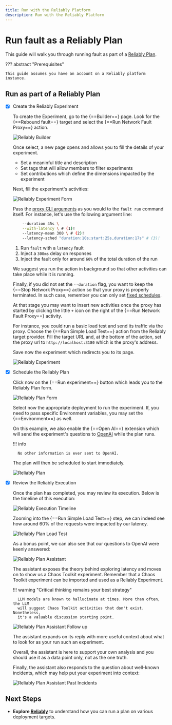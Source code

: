 ```yaml
---
title: Run with the Reliably Platform
description: Run with the Reliably Platform
---
```


# Run <span class="f">fault</span> as a Reliably Plan

This guide will walk you through running <span class="f">fault</span> as part of a
[Reliably Plan][reliably].

[reliably]: https://reliably.com

??? abstract "Prerequisites"

    This guide assumes you have an account on a Reliably platform instance.

## Run as part of a Reliably Plan

-   [X] Create the Reliably Experiment

    To create the Experiment, go to the {==Builder==} page. Look for the
    {==Rebound fault==} target and select the {==Run Network Fault Proxy==}
    action.

    ![Reliably Builder](/assets/guide-reliably-builder.png)

    Once select, a new page opens and allows you to fill the details of your
    experiment.

    * Set a meaninful title and description
    * Set tags that will allow members to filter experiments
    * Set contributions which define the dimensions impacted by the experiment
  
    Next, fill the experiment's activities:

    ![Reliably Experiment Form](/assets/guide-reliably-experiment-form.png)

    Pass the [proxy CLI arguments](../reference/cli-commands.md#run-command-options)
    as you would to the `fault run` command itself. For instance, let's use the
    following argument line:

    ```bash
        --duration 45s \
        --with-latency \ # (1)!
        --latency-mean 300 \ # (2)!
        --latency-sched "duration:10s;start:25s,duration:17s" # (3)!
    ```

    1. Run `fault` with a `latency` fault
    2. Inject a `300ms` delay on responses
    3. Inject the fault only for around `60%` of the total duration of the run

    We suggest you run the action in background so that other activities can
    take place while it is running.

    Finally, if you did not set the `--duration` flag, you want to keep the
    {==Stop Network Proxy==} action so that your proxy is properly terminated.
    In such case, remember you can only set
    [fixed schedules](../how-to/proxy/lifecycle.md#scheduling).

    At that stage you may want to insert new activities once the proxy has
    started by clicking the little `+` icon on the right of the
    {==Run Network Fault Proxy==} activity.

    For instance, you could run a basic load test and send its traffic via
    the proxy. Choose the {==Run Simple Load Test==} action from the Reliably
    target provider. Fill the target URL and, at the bottom of the action,
    set the proxy url to `http://localhost:3180` which is the proxy's address.

    Save now the experiment which redirects you to its page.

    ![Reliably Experiment](/assets/guide-reliably-experiment.png)

-   [X] Schedule the Reliably Plan

    Click now on the {==Run experiment==} button which leads you to the
    Reliably Plan form.

    ![Reliably Plan Form](/assets/guide-reliably-plan-form.png)

    Select now the appropriate deployment to run the experiment. If, you need
    to pass specific Environment variables, you may set the {==Environment==}
    as well.

    On this example, we also enable the {==Open AI==} extension which will
    send the experiment's questions to [OpenAI](https://platform.openai.com)
    while the plan runs.

    !!! info

        No other information is ever sent to OpenAI.

    The plan will then be scheduled to start immediately.

    ![Reliably Plan](/assets/guide-reliably-plan.png)

-   [X] Review the Reliably Execution

    Once the plan has completed, you may review its execution. Below is the
    timeline of this execution:

    ![Reliably Execution Timeline](/assets/guide-reliably-plan-timeline.png)

    Zooming into the {==Run Simple Load Test==} step, we can indeed see how
    around 60% of the requests were impacted by our latency.

    ![Reliably Plan Load Test](/assets/guide-reliably-plan-load-test.png)

    As a bonus point, we can also see that our questions to OpenAI were keenly
    answered:

    ![Reliably Plan Assistant](/assets/guide-reliably-plan-assistant-1.png)

    The assistant exposes the theory behind exploring latency and moves on
    to show us a Chaos Toolkit experiment. Remember that a Chaos Toolkit
    experiment can be imported and used as a Reliably Experiment.

    !!! warning "Critical thinking remains your best strategy"

        LLM models are known to hallucinate at times. More than often, the LLM
        will suggest Chaos Toolkit activities that don't exist. Nonetheless,
        it's a valuable discussion starting point.

    ![Reliably Plan Assistant Follow up](/assets/guide-reliably-plan-assistant-2.png)

    The assistant expands on its reply with more useful context about what to
    look for as your run such an experiment.

    Overall, the assistant is here to support your own analysis and you should
    use it as a data point only, not as the one truth.

    Finally, the assistant also responds to the question about well-known
    incidents, which may help put your experiment into context:

    ![Reliably Plan Assistant Past Incidents](/assets/guide-reliably-plan-assistant-3.png)



## Next Steps

- **Explore [Reliably](https://reliably.com)** to understand how you can run
  a plan on various deployment targets.

